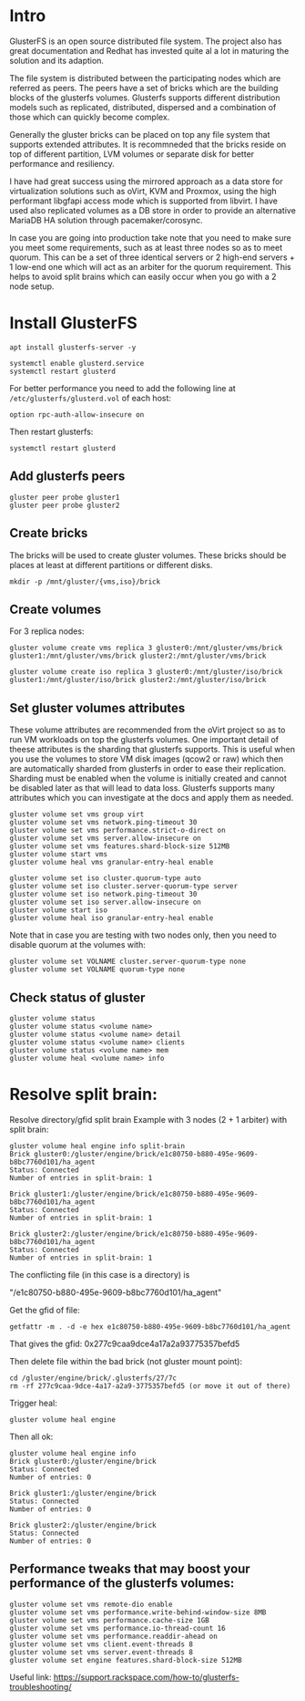 # Intro
GlusterFS is an open source distributed file system. The project also has great documentation and Redhat has invested quite al a lot in maturing the solution and its adaption. 

The file system is distributed between the participating nodes which are referred as peers. The peers have a set of bricks which are the building blocks of the glusterfs volumes. Glusterfs supports different distribution models such as replicated, distributed, dispersed and a combination of those which can quickly become complex. 

Generally the gluster bricks can be placed on top any file system that supports extended attributes. It is recommneded that the bricks reside on top of different partition, LVM volumes or separate disk for better performance and resiliency. 

I have had great success using the mirrored approach as a data store for virtualization solutions such as oVirt, KVM and Proxmox, using the high performant libgfapi access mode which is supported from libvirt. I have used also replicated volumes as a DB store in order to provide an alternative MariaDB HA solution through pacemaker/corosync. 

In case you are going into production take note that you need to make sure you meet some requirements, such as at least three nodes so as to meet quorum. This can be a set of three identical servers or 2 high-end servers + 1 low-end one which will act as an arbiter for the quorum requirement. This helps to avoid split brains which can easily occur when you go with a 2 node setup. 

# Install GlusterFS
```
apt install glusterfs-server -y

systemctl enable glusterd.service
systemctl restart glusterd
```

For better performance you need to add the following line at `/etc/glusterfs/glusterd.vol` of each host:
```
option rpc-auth-allow-insecure on
```

Then restart glusterfs: 
```
systemctl restart glusterd
```

## Add glusterfs peers
```
gluster peer probe gluster1
gluster peer probe gluster2
```

## Create bricks
The bricks will be used to create gluster volumes. These bricks should be places at least at different partitions or different disks.

```
mkdir -p /mnt/gluster/{vms,iso}/brick
```

## Create volumes
For 3 replica nodes:
```
gluster volume create vms replica 3 gluster0:/mnt/gluster/vms/brick gluster1:/mnt/gluster/vms/brick gluster2:/mnt/gluster/vms/brick

gluster volume create iso replica 3 gluster0:/mnt/gluster/iso/brick gluster1:/mnt/gluster/iso/brick gluster2:/mnt/gluster/iso/brick
```

## Set gluster volumes attributes
These volume attributes are recommended from the oVirt project so as to run VM workloads on top the glusterfs volumes. One important detail of theese attributes is the sharding that glusterfs supports. This is useful when you use the volumes to store VM disk images (qcow2 or raw) which then are automatically sharded from glusterfs in order to ease their replication. Sharding must be enabled when the volume is initially created and cannot be disabled later as that will lead to data loss. Glusterfs supports many attributes which you can investigate at the docs and apply them as needed. 

```
gluster volume set vms group virt
gluster volume set vms network.ping-timeout 30
gluster volume set vms performance.strict-o-direct on
gluster volume set vms server.allow-insecure on
gluster volume set vms features.shard-block-size 512MB
gluster volume start vms
gluster volume heal vms granular-entry-heal enable

gluster volume set iso cluster.quorum-type auto
gluster volume set iso cluster.server-quorum-type server
gluster volume set iso network.ping-timeout 30
gluster volume set iso server.allow-insecure on
gluster volume start iso
gluster volume heal iso granular-entry-heal enable
```

Note that in case you are testing with two nodes only, then you need to disable quorum at the volumes with:
```
gluster volume set VOLNAME cluster.server-quorum-type none
gluster volume set VOLNAME quorum-type none
```

## Check status of gluster
```
gluster volume status
gluster volume status <volume name>
gluster volume status <volume name> detail
gluster volume status <volume name> clients
gluster volume status <volume name> mem
gluster volume heal <volume name> info
```

# Resolve split brain:
Resolve directory/gfid split brain
Example with 3 nodes (2 + 1 arbiter) with split brain:
```
gluster volume heal engine info split-brain
Brick gluster0:/gluster/engine/brick/e1c80750-b880-495e-9609-b8bc7760d101/ha_agent
Status: Connected
Number of entries in split-brain: 1

Brick gluster1:/gluster/engine/brick/e1c80750-b880-495e-9609-b8bc7760d101/ha_agent
Status: Connected
Number of entries in split-brain: 1

Brick gluster2:/gluster/engine/brick/e1c80750-b880-495e-9609-b8bc7760d101/ha_agent
Status: Connected
Number of entries in split-brain: 1
```

The conflicting file (in this case is a directory) is

"/e1c80750-b880-495e-9609-b8bc7760d101/ha_agent"

Get the gfid of file:

`getfattr -m . -d -e hex e1c80750-b880-495e-9609-b8bc7760d101/ha_agent`


That gives the gfid: 0x277c9caa9dce4a17a2a93775357befd5

Then delete file within the bad brick (not gluster mount point):
```
cd /gluster/engine/brick/.glusterfs/27/7c
rm -rf 277c9caa-9dce-4a17-a2a9-3775357befd5 (or move it out of there)
```

Trigger heal:
```
gluster volume heal engine
```

Then all ok:
```
gluster volume heal engine info
Brick gluster0:/gluster/engine/brick
Status: Connected
Number of entries: 0

Brick gluster1:/gluster/engine/brick
Status: Connected
Number of entries: 0

Brick gluster2:/gluster/engine/brick
Status: Connected
Number of entries: 0
```

## Performance tweaks that may boost your performance of the glusterfs volumes:
```
gluster volume set vms remote-dio enable
gluster volume set vms performance.write-behind-window-size 8MB
gluster volume set vms performance.cache-size 1GB
gluster volume set vms performance.io-thread-count 16
gluster volume set vms performance.readdir-ahead on
gluster volume set vms client.event-threads 8
gluster volume set vms server.event-threads 8
gluster volume set engine features.shard-block-size 512MB
```

Useful link:
https://support.rackspace.com/how-to/glusterfs-troubleshooting/

